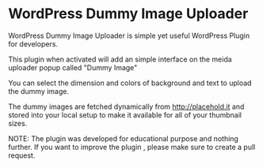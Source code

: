 # WordPress Dummy Image Uploader
WordPress Dummy Image Uploader is simple yet useful WordPress Plugin for developers. 

This plugin when activated will add an simple interface on the meida uploader popup called "Dummy Image"

You can select the dimension and colors of background and text to upload the dummy image. 

The dummy images are fetched dynamically from http://placehold.it and stored into your local setup to make it available for all of your thumbnail sizes.


NOTE: The plugin was developed for educational purpose and nothing further. If you want to improve the plugin , please make sure to create a pull request.

